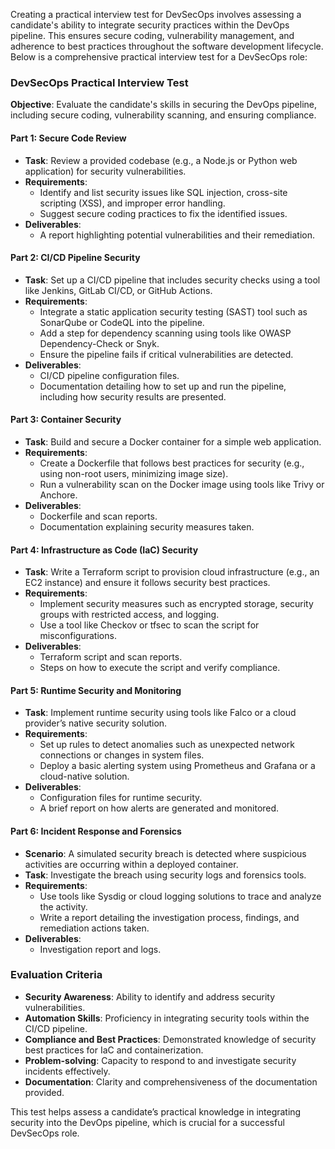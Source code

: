 Creating a practical interview test for DevSecOps involves assessing a candidate's ability to integrate security practices within the DevOps pipeline. This ensures secure coding, vulnerability management, and adherence to best practices throughout the software development lifecycle. Below is a comprehensive practical interview test for a DevSecOps role:

### DevSecOps Practical Interview Test

**Objective**: Evaluate the candidate's skills in securing the DevOps pipeline, including secure coding, vulnerability scanning, and ensuring compliance.

#### Part 1: Secure Code Review
- **Task**: Review a provided codebase (e.g., a Node.js or Python web application) for security vulnerabilities.
- **Requirements**:
  - Identify and list security issues like SQL injection, cross-site scripting (XSS), and improper error handling.
  - Suggest secure coding practices to fix the identified issues.
- **Deliverables**:
  - A report highlighting potential vulnerabilities and their remediation.

#### Part 2: CI/CD Pipeline Security
- **Task**: Set up a CI/CD pipeline that includes security checks using a tool like Jenkins, GitLab CI/CD, or GitHub Actions.
- **Requirements**:
  - Integrate a static application security testing (SAST) tool such as SonarQube or CodeQL into the pipeline.
  - Add a step for dependency scanning using tools like OWASP Dependency-Check or Snyk.
  - Ensure the pipeline fails if critical vulnerabilities are detected.
- **Deliverables**:
  - CI/CD pipeline configuration files.
  - Documentation detailing how to set up and run the pipeline, including how security results are presented.

#### Part 3: Container Security
- **Task**: Build and secure a Docker container for a simple web application.
- **Requirements**:
  - Create a Dockerfile that follows best practices for security (e.g., using non-root users, minimizing image size).
  - Run a vulnerability scan on the Docker image using tools like Trivy or Anchore.
- **Deliverables**:
  - Dockerfile and scan reports.
  - Documentation explaining security measures taken.

#### Part 4: Infrastructure as Code (IaC) Security
- **Task**: Write a Terraform script to provision cloud infrastructure (e.g., an EC2 instance) and ensure it follows security best practices.
- **Requirements**:
  - Implement security measures such as encrypted storage, security groups with restricted access, and logging.
  - Use a tool like Checkov or tfsec to scan the script for misconfigurations.
- **Deliverables**:
  - Terraform script and scan reports.
  - Steps on how to execute the script and verify compliance.

#### Part 5: Runtime Security and Monitoring
- **Task**: Implement runtime security using tools like Falco or a cloud provider’s native security solution.
- **Requirements**:
  - Set up rules to detect anomalies such as unexpected network connections or changes in system files.
  - Deploy a basic alerting system using Prometheus and Grafana or a cloud-native solution.
- **Deliverables**:
  - Configuration files for runtime security.
  - A brief report on how alerts are generated and monitored.

#### Part 6: Incident Response and Forensics
- **Scenario**: A simulated security breach is detected where suspicious activities are occurring within a deployed container.
- **Task**: Investigate the breach using security logs and forensics tools.
- **Requirements**:
  - Use tools like Sysdig or cloud logging solutions to trace and analyze the activity.
  - Write a report detailing the investigation process, findings, and remediation actions taken.
- **Deliverables**:
  - Investigation report and logs.

### Evaluation Criteria
- **Security Awareness**: Ability to identify and address security vulnerabilities.
- **Automation Skills**: Proficiency in integrating security tools within the CI/CD pipeline.
- **Compliance and Best Practices**: Demonstrated knowledge of security best practices for IaC and containerization.
- **Problem-solving**: Capacity to respond to and investigate security incidents effectively.
- **Documentation**: Clarity and comprehensiveness of the documentation provided.

This test helps assess a candidate’s practical knowledge in integrating security into the DevOps pipeline, which is crucial for a successful DevSecOps role.
